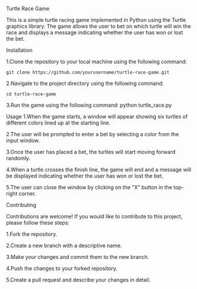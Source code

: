 
Turtle Race Game

This is a simple turtle racing game implemented in Python using the Turtle graphics library. The game allows the user to bet on which turtle will win the race and displays a message indicating whether the user has won or lost the bet.

Installation

1.Clone the repository to your local machine using the following command:

    git clone https://github.com/yourusername/turtle-race-game.git

2.Navigate to the project directory using the following command:

    cd turtle-race-game

3.Run the game using the following command:
    python turtle_race.py

Usage
1.When the game starts, a window will appear showing six turtles of different colors lined up at the starting line.

2.The user will be prompted to enter a bet by selecting a color from the input window.

3.Once the user has placed a bet, the turtles will start moving forward randomly.

4.When a turtle crosses the finish line, the game will end and a message will be displayed indicating whether the user has won or lost the bet.

5.The user can close the window by clicking on the "X" button in the top-right corner.

Contributing

Contributions are welcome! If you would like to contribute to this project, please follow these steps:

1.Fork the repository.

2.Create a new branch with a descriptive name.

3.Make your changes and commit them to the new branch.

4.Push the changes to your forked repository.

5.Create a pull request and describe your changes in detail.


